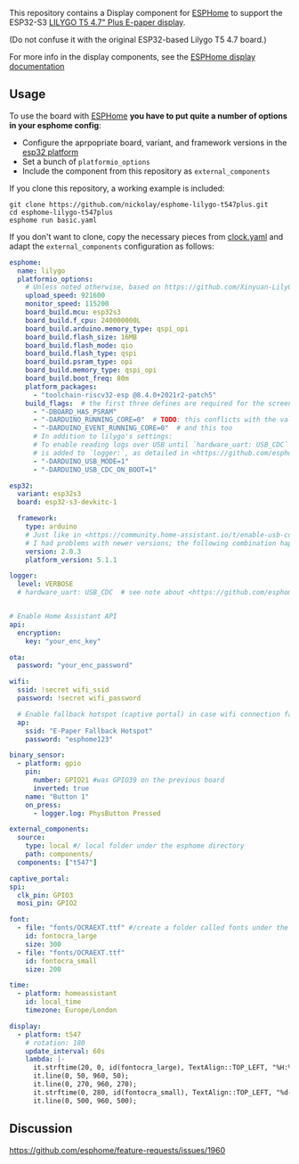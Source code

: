 This repository contains a Display component for [ESPHome](https://esphome.io/)
to support the ESP32-S3 [LILYGO T5 4.7" Plus E-paper display](https://www.lilygo.cc/products/t5-4-7-inch-e-paper-v2-3).

(Do not confuse it with the original ESP32-based Lilygo T5 4.7 board.)

For more info in the display components, see the [ESPHome display documentation](https://esphome.io/#display-components)

## Usage

To use the board with [ESPHome](https://esphome.io/) **you have to put quite a
number of options in your esphome config**:
* Configure the aprpopriate board, variant, and framework versions in the
[esp32 platform](https://esphome.io/components/esp32.html)
* Set a bunch of `platformio_options`
* Include the component from this repository as `external_components` 

If you clone this repository, a working example is included:

    git clone https://github.com/nickolay/esphome-lilygo-t547plus.git
    cd esphome-lilygo-t547plus
    esphome run basic.yaml

If you don't want to clone, copy the necessary pieces from [clock.yaml](./clock.yaml)
and adapt the `external_components` configuration as follows:

```yaml
esphome:
  name: lilygo
  platformio_options:
    # Unless noted otherwise, based on https://github.com/Xinyuan-LilyGO/LilyGo-EPD47/blob/1eb6119fc31fcff7a6bafecb09f4225313859fc5/examples/demo/platformio.ini#L37
    upload_speed: 921600
    monitor_speed: 115200
    board_build.mcu: esp32s3
    board_build.f_cpu: 240000000L
    board_build.arduino.memory_type: qspi_opi
    board_build.flash_size: 16MB
    board_build.flash_mode: qio
    board_build.flash_type: qspi
    board_build.psram_type: opi
    board_build.memory_type: qspi_opi
    board_build.boot_freq: 80m
    platform_packages:
      - "toolchain-riscv32-esp @8.4.0+2021r2-patch5"
    build_flags:  # the first three defines are required for the screen library to function.
      - "-DBOARD_HAS_PSRAM"
      - "-DARDUINO_RUNNING_CORE=0"  # TODO: this conflicts with the value from platformio's idedata, spewing a lot of warnings during the build.
      - "-DARDUINO_EVENT_RUNNING_CORE=0"  # and this too
      # In addition to lilygo's settings:
      # To enable reading logs over USB until `hardware_uart: USB_CDC` support
      # is added to `logger:`, as detailed in <https://github.com/esphome/feature-requests/issues/1906>:
      - "-DARDUINO_USB_MODE=1"
      - "-DARDUINO_USB_CDC_ON_BOOT=1"

esp32:
  variant: esp32s3
  board: esp32-s3-devkitc-1

  framework:
    type: arduino
    # Just like in <https://community.home-assistant.io/t/enable-usb-cdc-to-log-hello-world-to-esp32-s3-dev-board-for-esphome/463164/10>
    # I had problems with newer versions; the following combination happens to work, so using it for now.
    version: 2.0.3
    platform_version: 5.1.1

logger:
  level: VERBOSE
  # hardware_uart: USB_CDC  # see note about <https://github.com/esphome/feature-requests/issues/1906> above


# Enable Home Assistant API
api:
  encryption:
    key: "your_enc_key"

ota:
  password: "your_enc_password"

wifi:
  ssid: !secret wifi_ssid
  password: !secret wifi_password

  # Enable fallback hotspot (captive portal) in case wifi connection fails
  ap:
    ssid: "E-Paper Fallback Hotspot"
    password: "esphome123"

binary_sensor:
  - platform: gpio
    pin: 
      number: GPIO21 #was GPIO39 on the previous board
      inverted: true
    name: "Button 1"
    on_press:
      - logger.log: PhysButton Pressed

external_components:
  source:
    type: local #/ local folder under the esphome directory
    path: components/
  components: ["t547"]

captive_portal:
spi:
  clk_pin: GPIO3
  mosi_pin: GPIO2

font:
  - file: "fonts/OCRAEXT.ttf" #/create a folder called fonts under the main esphome folder if you do not already have one and copy the font file OCRAEXT.ttf into it or you will error during compiling the code
    id: fontocra_large
    size: 300
  - file: "fonts/OCRAEXT.ttf"
    id: fontocra_small
    size: 200

time:
  - platform: homeassistant
    id: local_time
    timezone: Europe/London

display:
  - platform: t547
    # rotation: 180
    update_interval: 60s
    lambda: |-
      it.strftime(20, 0, id(fontocra_large), TextAlign::TOP_LEFT, "%H:%M", id(local_time).now());
      it.line(0, 50, 960, 50);
      it.line(0, 270, 960, 270);
      it.strftime(0, 280, id(fontocra_small), TextAlign::TOP_LEFT, "%d-%m-%y", id(local_time).now());
      it.line(0, 500, 960, 500);
```

## Discussion

https://github.com/esphome/feature-requests/issues/1960
